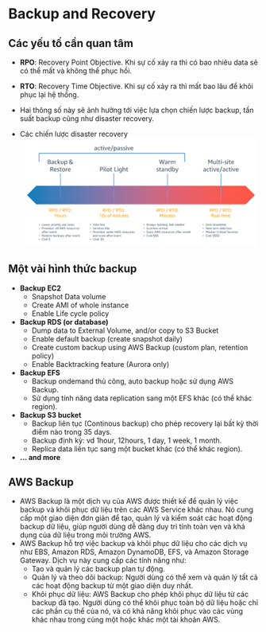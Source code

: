 # Backup and Recovery

## Các yếu tố cần quan tâm

- **RPO**: Recovery Point Objective. Khi sự cố xảy ra thì có bao nhiêu data sẽ có thể mất và không thể phục hồi.
- **RTO**: Recovery Time Objective. Khi sự cố xảy ra thì mất bao lâu để khôi phục lại hệ thống.
- Hai thông số này sẽ ảnh hưởng tới việc lựa chọn chiến lược backup, tần suất backup cũng như disaster recovery.

- Các chiến lược disaster recovery
![Alt text](./image/disaster_recovery.png)

## Một vài hình thức backup

- **Backup EC2**
  - Snapshot Data volume
  - Create AMI of whole instance
  - Enable Life cycle policy
- **Backup RDS (or database)**
  - Dump data to External Volume, and/or copy to S3 Bucket
  - Enable default backup (create snapshot daily)
  - Create custom backup using AWS Backup (custom plan, retention policy)
  - Enable Backtracking feature (Aurora only)
- **Backup EFS**
  - Backup ondemand thủ công, auto backup hoặc sử dụng AWS Backup.
  - Sử dụng tính năng data replication sang một EFS khác (có thể khác region).
- **Backup S3 bucket**
  - Backup liên tục (Continous backup) cho phép recovery lại bất kỳ thời điểm nào trong 35 days.
  - Backup định kỳ: vd 1hour, 12hours, 1 day, 1 week, 1 month.
  - Replica data liên tục sang một bucket khác (có thể khác region).
- **... and more**

## AWS Backup

- AWS Backup là một dịch vụ của AWS được thiết kế để quản lý việc backup và khôi phục dữ liệu trên các AWS Service khác nhau. Nó cung cấp một giao diện đơn giản để tạo, quản lý và kiểm soát các hoạt động backup dữ liệu, giúp người dùng dễ dàng duy trì tính toàn vẹn và khả dụng của dữ liệu trong môi trường AWS.
- AWS Backup hỗ trợ việc backup và khôi phục dữ liệu cho các dịch vụ như EBS, Amazon RDS, Amazon DynamoDB, EFS, và Amazon Storage Gateway. Dịch vụ này cung cấp các tính năng như:
  - Tạo và quản lý các backup plan tự động.
  - Quản lý và theo dõi backup: Người dùng có thể xem và quản lý tất cả các hoạt động backup từ một giao diện duy nhất.
  - Khôi phục dữ liệu: AWS Backup cho phép khôi phục dữ liệu từ các backup đã tạo. Người dùng có thể khôi phục toàn bộ dữ liệu hoặc chỉ các phần cụ thể của nó, và có khả năng khôi phục vào các vùng khác nhau trong cùng một hoặc khác một tài khoản AWS.
